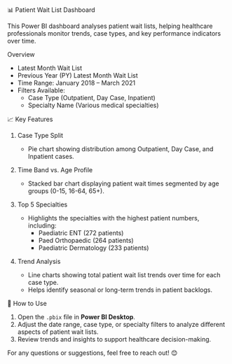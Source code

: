📊 Patient Wait List Dashboard  

This Power BI dashboard analyses patient wait lists, helping healthcare professionals monitor trends, case types, and key performance indicators over time.  

Overview
- Latest Month Wait List
- Previous Year (PY) Latest Month Wait List 
- Time Range: January 2018 – March 2021  
- Filters Available:  
  - Case Type (Outpatient, Day Case, Inpatient)  
  - Specialty Name (Various medical specialties)
    
📈 Key Features 
1. Case Type Split 
   - Pie chart showing distribution among Outpatient, Day Case, and Inpatient cases.  
   
2. Time Band vs. Age Profile
   - Stacked bar chart displaying patient wait times segmented by age groups (0-15, 16-64, 65+).  

3. Top 5 Specialties  
   - Highlights the specialties with the highest patient numbers, including:  
     - Paediatric ENT (272 patients)  
     - Paed Orthopaedic (264 patients)  
     - Paediatric Dermatology (233 patients)  

4. Trend Analysis  
   - Line charts showing total patient wait list trends over time for each case type.  
   - Helps identify seasonal or long-term trends in patient backlogs.  


🚀 How to Use  
1. Open the `.pbix` file in **Power BI Desktop**.  
2. Adjust the date range, case type, or specialty filters to analyze different aspects of patient wait lists.  
3. Review trends and insights to support healthcare decision-making.  

For any questions or suggestions, feel free to reach out! 😊  
